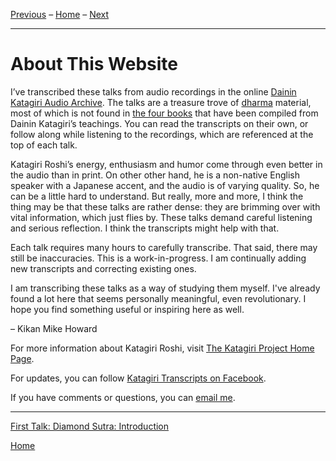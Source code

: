 <a name="0"></a>
[Previous](index) – 
[Home](index) – 
[Next](1979-05-09-Diamond-Sutra-Introduction#0)

---
# About This Website

I’ve transcribed these talks from audio recordings in the online [Dainin Katagiri Audio Archive](http://www.mnzencenter.org/katagiri_talks.php). The talks are a treasure trove of [dharma](glossary#dharma) material, most of which is not found in [the four books](resources#katagiri-books) that have been compiled from Dainin Katagiri’s teachings. You can read the transcripts on their own, or follow along while listening to the recordings, which are referenced at the top of each talk. 

Katagiri Roshi’s energy, enthusiasm and humor come through even better in the audio than in print. On other other hand, he is a non-native English speaker with a Japanese accent, and the audio is of varying quality. So, he can be a little hard to understand. But really, more and more, I think the thing may be that these talks are rather dense: they are brimming over with vital information, which just flies by. These talks demand careful listening and serious reflection. I think the transcripts might help with that.

Each talk requires many hours to carefully transcribe. That said, there may still be inaccuracies. This is a work-in-progress. I am continually adding new transcripts and correcting existing ones.

I am transcribing these talks as a way of studying them myself. I've already found a lot here that seems personally meaningful, even revolutionary. I hope you find something useful or inspiring here as well.

  – Kikan Mike Howard

For more information about Katagiri Roshi, visit [The Katagiri Project Home Page](http://www.mnzencenter.org/katagiri/).

For updates, you can follow [Katagiri Transcripts on Facebook](https://www.facebook.com/KatagiriTranscripts).

If you have comments or questions, you can [email me](mailto:michaelhoward@mac.com).

---
[First Talk: Diamond Sutra: Introduction](1979-05-09-Diamond-Sutra-Introduction#0)

[Home](index#0)